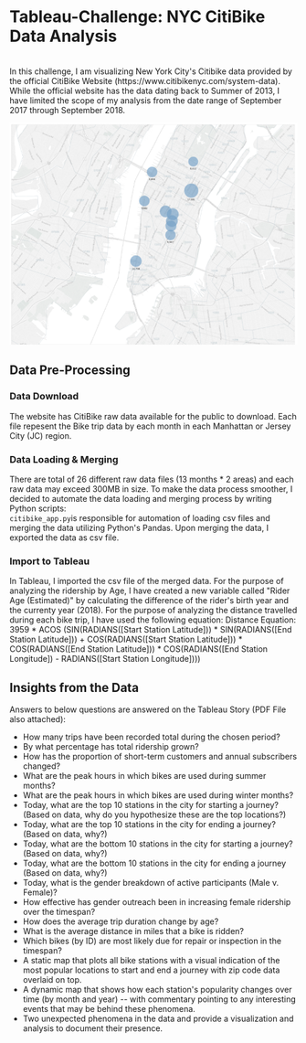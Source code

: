 # Tableau-Challenge: NYC CitiBike Data Analysis
<br>
In this challenge, I am visualizing New York City's Citibike data provided by the official CitiBike Website (https://www.citibikenyc.com/system-data). While the official website has the data dating back to Summer of 2013, I have limited the scope of my analysis from the date range of September 2017 through September 2018. <br>

![CitiBike Map](https://github.com/erikku0519/Tableau-Challenge/blob/master/Citibike.png)


## Data Pre-Processing<br>
### Data Download<br>
The website has CitiBike raw data available for the public to download. Each file repesent the Bike trip data by each month in each Manhattan or Jersey City (JC) region. 

### Data Loading & Merging<br>
There are total of 26 different raw data files (13 months * 2 areas) and each raw data may exceed 300MB in size. To make the data process smoother, I decided to automate the data loading and merging process by writing Python scripts:
<br>
`citibike_app.py`is responsible for automation of loading csv files and merging the data utilizing Python's Pandas. Upon merging the data, I exported the data as csv file.

### Import to Tableau<br>
In Tableau, I imported the csv file of the merged data. For the purpose of analyzing the ridership by Age, I have created a new variable called "Rider Age (Estimated)" by calculating the difference of the rider's birth year and the currenty year (2018). For the purpose of analyzing the distance travelled during each bike trip, I have used the following equation: 
Distance Equation:
3959 * ACOS
(SIN(RADIANS([Start Station Latitude])) * SIN(RADIANS([End Station Latitude])) +
COS(RADIANS([Start Station Latitude])) * COS(RADIANS([End Station Latitude])) * COS(RADIANS([End Station
Longitude]) - RADIANS([Start Station Longitude])))
<br>
## Insights from the Data<br>
Answers to below questions are answered on the Tableau Story (PDF File also attached):
<br>
* How many trips have been recorded total during the chosen period?
* By what percentage has total ridership grown?
* How has the proportion of short-term customers and annual subscribers changed?
* What are the peak hours in which bikes are used during summer months?
* What are the peak hours in which bikes are used during winter months?
* Today, what are the top 10 stations in the city for starting a journey? (Based on data, why do you hypothesize these are the top locations?)
* Today, what are the top 10 stations in the city for ending a journey? (Based on data, why?)
* Today, what are the bottom 10 stations in the city for starting a journey? (Based on data, why?)
* Today, what are the bottom 10 stations in the city for ending a journey (Based on data, why?)
* Today, what is the gender breakdown of active participants (Male v. Female)?
* How effective has gender outreach been in increasing female ridership over the timespan?
* How does the average trip duration change by age?
* What is the average distance in miles that a bike is ridden?
* Which bikes (by ID) are most likely due for repair or inspection in the timespan?
* A static map that plots all bike stations with a visual indication of the most popular locations to start and end a journey with zip code data overlaid on top.
* A dynamic map that shows how each station's popularity changes over time (by month and year) -- with commentary pointing to any interesting events that may be behind these phenomena.
* Two unexpected phenomena in the data and provide a visualization and analysis to document their presence.

